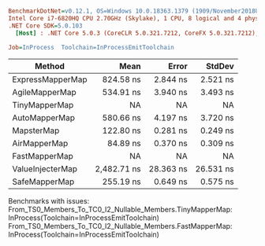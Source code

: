 ``` ini

BenchmarkDotNet=v0.12.1, OS=Windows 10.0.18363.1379 (1909/November2018Update/19H2)
Intel Core i7-6820HQ CPU 2.70GHz (Skylake), 1 CPU, 8 logical and 4 physical cores
.NET Core SDK=5.0.103
  [Host] : .NET Core 5.0.3 (CoreCLR 5.0.321.7212, CoreFX 5.0.321.7212), X64 RyuJIT

Job=InProcess  Toolchain=InProcessEmitToolchain  

```
|           Method |        Mean |     Error |    StdDev |
|----------------- |------------:|----------:|----------:|
| ExpressMapperMap |   824.58 ns |  2.844 ns |  2.521 ns |
|   AgileMapperMap |   534.91 ns |  3.940 ns |  3.493 ns |
|    TinyMapperMap |          NA |        NA |        NA |
|    AutoMapperMap |   580.66 ns |  4.197 ns |  3.720 ns |
|       MapsterMap |   122.80 ns |  0.281 ns |  0.249 ns |
|     AirMapperMap |    84.89 ns |  0.370 ns |  0.309 ns |
|    FastMapperMap |          NA |        NA |        NA |
| ValueInjecterMap | 2,482.71 ns | 28.363 ns | 26.531 ns |
|    SafeMapperMap |   255.19 ns |  0.649 ns |  0.575 ns |

Benchmarks with issues:
  From_TS0_Members_To_TC0_I2_Nullable_Members.TinyMapperMap: InProcess(Toolchain=InProcessEmitToolchain)
  From_TS0_Members_To_TC0_I2_Nullable_Members.FastMapperMap: InProcess(Toolchain=InProcessEmitToolchain)
